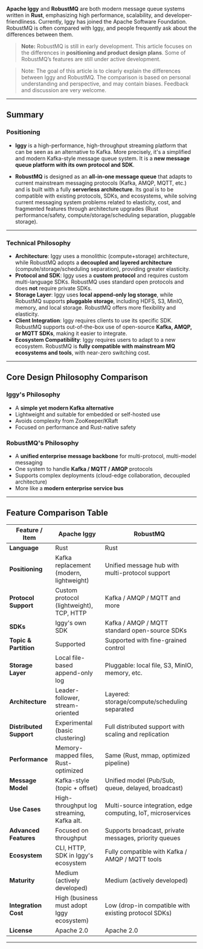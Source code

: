 **Apache Iggy** and **RobustMQ** are both modern message queue systems written in **Rust**, emphasizing high performance, scalability, and developer-friendliness. Currently, Iggy has joined the Apache Software Foundation. RobustMQ is often compared with Iggy, and people frequently ask about the differences between them.

> **Note:** RobustMQ is still in early development. This article focuses on the differences in **positioning and product design plans**. Some of RobustMQ’s features are still under active development.

> Note: The goal of this article is to clearly explain the differences between Iggy and RobustMQ. The comparison is based on personal understanding and perspective, and may contain biases. Feedback and discussion are very welcome.
---

## Summary

### Positioning

* **Iggy** is a high-performance, high-throughput streaming platform that can be seen as an alternative to Kafka. More precisely, it's a simplified and modern Kafka-style message queue system. It is a **new message queue platform with its own protocol and SDK**.

* **RobustMQ** is designed as an **all-in-one message queue** that adapts to current mainstream messaging protocols (Kafka, AMQP, MQTT, etc.) and is built with a fully **serverless architecture**. Its goal is to be compatible with existing protocols, SDKs, and ecosystems, while solving current messaging system problems related to elasticity, cost, and fragmented features through architecture upgrades (Rust performance/safety, compute/storage/scheduling separation, pluggable storage).

---

### Technical Philosophy

* **Architecture**: Iggy uses a monolithic (compute+storage) architecture, while RobustMQ adopts a **decoupled and layered architecture** (compute/storage/scheduling separation), providing greater elasticity.
* **Protocol and SDK**: Iggy uses a **custom protocol** and requires custom multi-language SDKs. RobustMQ uses standard open protocols and does **not** require private SDKs.
* **Storage Layer**: Iggy uses **local append-only log storage**, while RobustMQ supports **pluggable storage**, including HDFS, S3, MinIO, memory, and local storage. RobustMQ offers more flexibility and elasticity.
* **Client Integration**: Iggy requires clients to use its specific SDK. RobustMQ supports out-of-the-box use of open-source **Kafka, AMQP, or MQTT SDKs**, making it easier to integrate.
* **Ecosystem Compatibility**: Iggy requires users to adapt to a new ecosystem. RobustMQ is **fully compatible with mainstream MQ ecosystems and tools**, with near-zero switching cost.

---

## Core Design Philosophy Comparison

### Iggy's Philosophy

* A **simple yet modern Kafka alternative**
* Lightweight and suitable for embedded or self-hosted use
* Avoids complexity from ZooKeeper/KRaft
* Focused on performance and Rust-native safety

### RobustMQ's Philosophy

* A **unified enterprise message backbone** for multi-protocol, multi-model messaging
* One system to handle **Kafka / MQTT / AMQP** protocols
* Supports complex deployments (cloud-edge collaboration, decoupled architecture)
* More like a **modern enterprise service bus**

---

## Feature Comparison Table

| Feature / Item          | **Apache Iggy**                           | **RobustMQ**                                                 |
| ----------------------- | ----------------------------------------- | ------------------------------------------------------------ |
| **Language**            | Rust                                      | Rust                                                         |
| **Positioning**         | Kafka replacement (modern, lightweight)   | Unified message hub with multi-protocol support              |
| **Protocol Support**    | Custom protocol (lightweight), TCP, HTTP  | Kafka / AMQP / MQTT and more                                 |
| **SDKs**                | Iggy's own SDK                            | Kafka / AMQP / MQTT standard open-source SDKs                |
| **Topic & Partition**   | Supported                                 | Supported with fine-grained control                          |
| **Storage Layer**       | Local file-based append-only log          | Pluggable: local file, S3, MinIO, memory, etc.               |
| **Architecture**        | Leader-follower, stream-oriented          | Layered: storage/compute/scheduling separated                |
| **Distributed Support** | Experimental (basic clustering)           | Full distributed support with scaling and replication        |
| **Performance**         | Memory-mapped files, Rust-optimized       | Same (Rust, mmap, optimized pipeline)                        |
| **Message Model**       | Kafka-style (topic + offset)              | Unified model (Pub/Sub, queue, delayed, broadcast)           |
| **Use Cases**           | High-throughput log streaming, Kafka alt. | Multi-source integration, edge computing, IoT, microservices |
| **Advanced Features**   | Focused on throughput                     | Supports broadcast, private messages, priority queues        |
| **Ecosystem**           | CLI, HTTP, SDK in Iggy's ecosystem        | Fully compatible with Kafka / AMQP / MQTT tools              |
| **Maturity**            | Medium (actively developed)               | Medium (actively developed)                                  |
| **Integration Cost**    | High (business must adopt Iggy ecosystem) | Low (drop-in compatible with existing protocol SDKs)         |
| **License**             | Apache 2.0                                | Apache 2.0                                                   |

---

